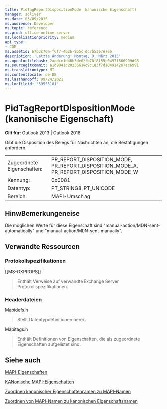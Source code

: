 ```yaml
---
title: PidTagReportDispositionMode (kanonische Eigenschaft)
manager: soliver
ms.date: 03/09/2015
ms.audience: Developer
ms.topic: reference
ms.prod: office-online-server
ms.localizationpriority: medium
api_type:
- COM
ms.assetid: 67b3c76a-f6f7-462b-955c-dc7b53e7e7eb
description: 'Letzte Änderung: Montag, 9. März 2015'
ms.openlocfilehash: 2addce1d46b3de02fb70f8f55c0497f666999d98
ms.sourcegitcommit: a1d9041c20256616c9c183f7d1049142a7ac6991
ms.translationtype: MT
ms.contentlocale: de-DE
ms.lasthandoff: 09/24/2021
ms.locfileid: "59555181"
---
```

# <a name="pidtagreportdispositionmode-canonical-property"></a>PidTagReportDispositionMode (kanonische Eigenschaft)

  
  
**Gilt für**: Outlook 2013 | Outlook 2016 
  
Gibt die Disposition des Belegs für Nachrichten an, die Bestätigungen anfordern. 
  
|||
|:-----|:-----|
|Zugeordnete Eigenschaften:  <br/> |PR_REPORT_DISPOSITION_MODE, PR_REPORT_DISPOSITION_MODE_A, PR_REPORT_DISPOSITION_MODE_W  <br/> |
|Kennung:  <br/> |0x0081  <br/> |
|Datentyp:  <br/> |PT_STRING8, PT_UNICODE  <br/> |
|Bereich:  <br/> |MAPI-Umschlag  <br/> |
   
## <a name="remarks"></a>HinwBemerkungeneise

Die möglichen Werte für diese Eigenschaft sind "manual-action/MDN-sent-automatically" und "manual-action/MDN-sent-manually".
  
## <a name="related-resources"></a>Verwandte Ressourcen

### <a name="protocol-specifications"></a>Protokollspezifikationen

[[MS-OXPROPS]] 
  
> Enthält Verweise auf verwandte Exchange Server Protokollspezifikationen.
    
### <a name="header-files"></a>Headerdateien

Mapidefs.h
  
> Stellt Datentypdefinitionen bereit.
    
Mapitags.h
  
> Enthält Definitionen von Eigenschaften, die als zugeordnete Eigenschaften aufgelistet sind.
    
## <a name="see-also"></a>Siehe auch



[MAPI-Eigenschaften](mapi-properties.md)
  
[KANonische MAPI-Eigenschaften](mapi-canonical-properties.md)
  
[Zuordnen kanonischer Eigenschaftennamen zu MAPI-Namen](mapping-canonical-property-names-to-mapi-names.md)
  
[Zuordnen von MAPI-Namen zu kanonischen Eigenschaftsnamen](mapping-mapi-names-to-canonical-property-names.md)

